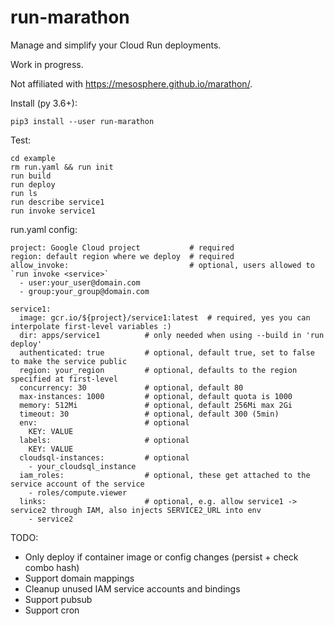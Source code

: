 # run-marathon
Manage and simplify your Cloud Run deployments.

Work in progress.

Not affiliated with https://mesosphere.github.io/marathon/.

Install (py 3.6+):
```
pip3 install --user run-marathon
```

Test:
```
cd example
rm run.yaml && run init
run build
run deploy
run ls
run describe service1
run invoke service1
```

run.yaml config:
```
project: Google Cloud project           # required
region: default region where we deploy  # required
allow_invoke:                           # optional, users allowed to `run invoke <service>`
  - user:your_user@domain.com
  - group:your_group@domain.com

service1:
  image: gcr.io/${project}/service1:latest  # required, yes you can interpolate first-level variables :)
  dir: apps/service1          # only needed when using --build in 'run deploy'
  authenticated: true         # optional, default true, set to false to make the service public
  region: your_region         # optional, defaults to the region specified at first-level
  concurrency: 30             # optional, default 80
  max-instances: 1000         # optional, default quota is 1000
  memory: 512Mi               # optional, default 256Mi max 2Gi
  timeout: 30                 # optional, default 300 (5min)
  env:                        # optional
    KEY: VALUE
  labels:                     # optional
    KEY: VALUE
  cloudsql-instances:         # optional
    - your_cloudsql_instance
  iam_roles:                  # optional, these get attached to the service account of the service
    - roles/compute.viewer
  links:                      # optional, e.g. allow service1 -> service2 through IAM, also injects SERVICE2_URL into env
    - service2
```

TODO:
- Only deploy if container image or config changes (persist + check combo hash)
- Support domain mappings
- Cleanup unused IAM service accounts and bindings
- Support pubsub
- Support cron
